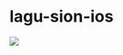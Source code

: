 # lagu-sion-ios

![](https://github.com/abrampers/lagu-sion-ios/workflows/.github/workflows/build.yml/badge.svg)

